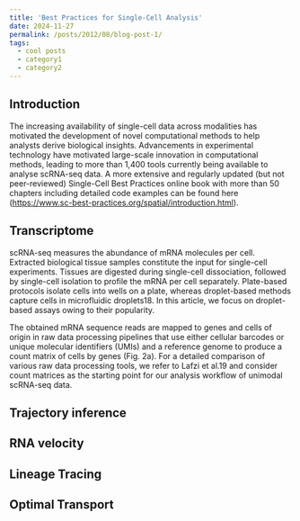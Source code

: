 ```yaml
---
title: 'Best Practices for Single-Cell Analysis'
date: 2024-11-27
permalink: /posts/2012/08/blog-post-1/
tags:
  - cool posts
  - category1
  - category2
---
```


Introduction
------

The increasing availability of single-cell data across modalities has motivated the development of novel computational methods to help analysts derive biological insights. Advancements in experimental technology have motivated large-scale innovation in computational methods, leading to more than 1,400 tools currently being available to analyse scRNA-seq data. A more extensive and regularly updated (but not peer-reviewed) Single-Cell Best Practices online book with more than 50 chapters including detailed code examples can be found here (https://www.sc-best-practices.org/spatial/introduction.html).

Transcriptome
------
scRNA-seq measures the abundance of mRNA molecules per cell. Extracted biological tissue samples constitute the input for single-cell experiments. Tissues are digested during single-cell dissociation, followed by single-cell isolation to profile the mRNA per cell separately. Plate-based protocols isolate cells into wells on a plate, whereas droplet-based methods capture cells in microfluidic droplets18. In this article, we focus on droplet-based assays owing to their popularity.

The obtained mRNA sequence reads are mapped to genes and cells of origin in raw data processing pipelines that use either cellular barcodes or unique molecular identifiers (UMIs) and a reference genome to produce a count matrix of cells by genes (Fig. 2a). For a detailed comparison of various raw data processing tools, we refer to Lafzi et al.19 and consider count matrices as the starting point for our analysis workflow of unimodal scRNA-seq data.

Trajectory inference
-------

RNA velocity
-------

Lineage Tracing
-------

Optimal Transport
-------


